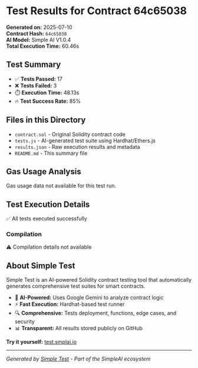 # Test Results for Contract 64c65038

**Generated on:** 2025-07-10  
**Contract Hash:** `64c65038`  
**AI Model:** Simple AI V1.0.4  
**Total Execution Time:** 60.46s

## Test Summary

- ✅ **Tests Passed:** 17
- ❌ **Tests Failed:** 3
- ⏱️ **Execution Time:** 48.13s
- 🔥 **Test Success Rate:** 85%

## Files in this Directory

- `contract.sol` - Original Solidity contract code
- `tests.js` - AI-generated test suite using Hardhat/Ethers.js
- `results.json` - Raw execution results and metadata
- `README.md` - This summary file

## Gas Usage Analysis

Gas usage data not available for this test run.

## Test Execution Details

✅ All tests executed successfully

### Compilation
⚠️ Compilation details not available

## About Simple Test

Simple Test is an AI-powered Solidity contract testing tool that automatically generates comprehensive test suites for smart contracts.

- 🤖 **AI-Powered:** Uses Google Gemini to analyze contract logic
- ⚡ **Fast Execution:** Hardhat-based test runner
- 🔍 **Comprehensive:** Tests deployment, functions, edge cases, and security
- 📊 **Transparent:** All results stored publicly on GitHub

**Try it yourself:** [test.smplai.io](https://test.smplai.io)

---

*Generated by [Simple Test](https://test.smplai.io) - Part of the SimpleAI ecosystem*
